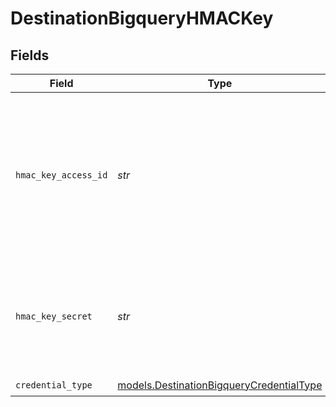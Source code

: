 # DestinationBigqueryHMACKey


## Fields

| Field                                                                                                                                         | Type                                                                                                                                          | Required                                                                                                                                      | Description                                                                                                                                   | Example                                                                                                                                       |
| --------------------------------------------------------------------------------------------------------------------------------------------- | --------------------------------------------------------------------------------------------------------------------------------------------- | --------------------------------------------------------------------------------------------------------------------------------------------- | --------------------------------------------------------------------------------------------------------------------------------------------- | --------------------------------------------------------------------------------------------------------------------------------------------- |
| `hmac_key_access_id`                                                                                                                          | *str*                                                                                                                                         | :heavy_check_mark:                                                                                                                            | HMAC key access ID. When linked to a service account, this ID is 61 characters long; when linked to a user account, it is 24 characters long. | 1234567890abcdefghij1234                                                                                                                      |
| `hmac_key_secret`                                                                                                                             | *str*                                                                                                                                         | :heavy_check_mark:                                                                                                                            | The corresponding secret for the access ID. It is a 40-character base-64 encoded string.                                                      | 1234567890abcdefghij1234567890ABCDEFGHIJ                                                                                                      |
| `credential_type`                                                                                                                             | [models.DestinationBigqueryCredentialType](../models/destinationbigquerycredentialtype.md)                                                    | :heavy_check_mark:                                                                                                                            | N/A                                                                                                                                           |                                                                                                                                               |